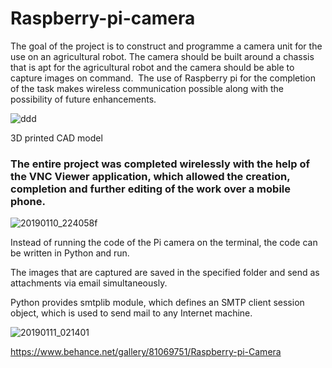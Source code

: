 # Raspberry-pi-camera

The goal of the project is to construct and programme a camera unit for the use on an agricultural robot. 
The camera should be built around a chassis that is apt for the agricultural robot and the camera should be able to capture images on command. 
The use of Raspberry pi for the completion of the task makes wireless communication possible along with the possibility of future enhancements.

![ddd](https://user-images.githubusercontent.com/38221793/58840018-615f5500-8664-11e9-8286-89ccb7807e16.png)

3D printed CAD model

### The entire project was completed wirelessly with the help of the VNC Viewer application, which allowed the creation, completion and further editing of the work over a mobile phone. 

![20190110_224058f](https://user-images.githubusercontent.com/38221793/58840016-615f5500-8664-11e9-8676-6f630bb16250.jpg)

Instead of running the code of the Pi camera on the terminal, the code can be written in Python and run.

The images that are captured are saved in the specified folder and send as attachments via email simultaneously. 

Python provides smtplib module, which defines an SMTP client session object, which is used to send mail to any Internet machine.

![20190111_021401](https://user-images.githubusercontent.com/38221793/58840017-615f5500-8664-11e9-8131-129917e450ad.jpg)

https://www.behance.net/gallery/81069751/Raspberry-pi-Camera
